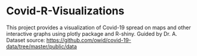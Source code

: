 # Covid-R-Visualizations
This project provides a visualization of Covid-19 spread on maps and other interactive graphs using plotly package and R-shiny. Guided by Dr. A. 
Dataset source: https://github.com/owid/covid-19-data/tree/master/public/data
